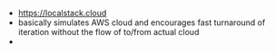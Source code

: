 - https://localstack.cloud
- basically simulates AWS cloud and encourages fast turnaround of iteration without the flow of to/from actual cloud
-